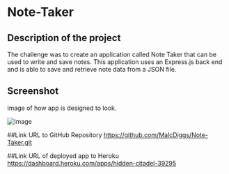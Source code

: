 # Note-Taker

## Description of the project
The challenge was to create an application called Note Taker that can be used to write and save notes. This application uses an Express.js back end and is able to save and retrieve note data from a JSON file. 

## Screenshot
image of how app is designed to look. 

![image](https://user-images.githubusercontent.com/97936992/163751676-2d27a80f-d469-49a7-a73f-f6b070fd8816.png)

##Link URL to GitHub Repository
https://github.com/MalcDiggs/Note-Taker.git

##Link URL of deployed app to Heroku
https://dashboard.heroku.com/apps/hidden-citadel-39295
